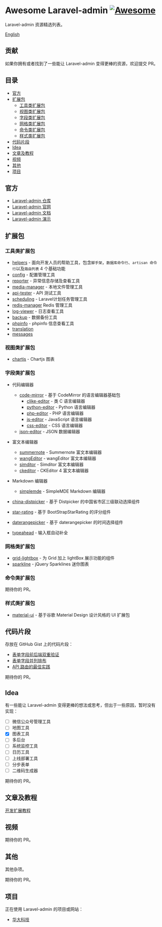 # Awesome Laravel-admin [![Awesome](https://cdn.rawgit.com/sindresorhus/awesome/d7305f38d29fed78fa85652e3a63e154dd8e8829/media/badge.svg)](https://github.com/sindresorhus/awesome)

Laravel-admin 资源精选列表。

[English](README.md)

## 贡献

如果你拥有或者找到了一些能让 Laravel-admin 变得更棒的资源，欢迎提交 PR。

## 目录
* [官方](#官方)
* [扩展包](#扩展包)
    * [工具类扩展包](#工具类扩展包)
    * [视图类扩展包](#视图类扩展包)
    * [字段类扩展包](#字段类扩展包)
    * [网格类扩展包](#网格类扩展包)
    * [命令类扩展包](#命令类扩展包)
    * [样式类扩展包](#样式类扩展包)
* [代码片段](#代码片段)
* [Idea](#idea)
* [文章及教程](#文章及教程)
* [视频](#视频)
* [其他](#其他)
* [项目](#项目)

## 官方
* [Laravel-admin 仓库](https://github.com/z-song/laravel-admin)
* [Laravel-admin 官网](http://laravel-admin.org)
* [Laravel-admin 文档](http://laravel-admin.org/docs)
* [Laravel-admin 演示](http://demo.laravel-admin.org)

## 扩展包

### 工具类扩展包

* [helpers](https://github.com/laravel-admin-extensions/helpers) - 面向开发人员的帮助工具，包含`脚手架`，`数据库命令行`、`artisan 命令行`以及`路由列表` 4 个基础功能
* [config](https://github.com/laravel-admin-extensions/config) - 配置管理工具
* [reporter](https://github.com/laravel-admin-extensions/reporter) - 异常信息存储及查看工具
* [media-manager](https://github.com/laravel-admin-extensions/media-manager) - 本地文件管理工具
* [api-tester](https://github.com/laravel-admin-extensions/api-tester) - API 测试工具
* [scheduling](https://github.com/laravel-admin-extensions/scheduling) - Laravel计划任务管理工具
* [redis-manager](https://github.com/laravel-admin-extensions/redis-manager) Redis 管理工具
* [log-viewer](https://github.com/laravel-admin-extensions/log-viewer) - 日志查看工具
* [backup](https://github.com/laravel-admin-extensions/backup) - 数据备份工具
* [phpinfo](https://github.com/laravel-admin-extensions/phpinfo) - phpinfo 信息查看工具
* [translation](https://github.com/laravel-admin-extensions/translation)
* [messages](https://github.com/laravel-admin-extensions/messages)

### 视图类扩展包

* [chartjs](https://github.com/laravel-admin-extensions/chartjs) - Chartjs 图表

### 字段类扩展包

* 代码编辑器
   * [code-mirror](https://github.com/laravel-admin-extensions/code-mirror) - 基于 CodeMirror 的语言编辑器基础包
       * [clike-editor](https://github.com/laravel-admin-extensions/clike-editor) - 类 C 语言编辑器
       * [python-editor](https://github.com/laravel-admin-extensions/python-editor) - Python 语言编辑器
       * [php-editor](https://github.com/laravel-admin-extensions/php-editor) - PHP 语言编辑器
       * [js-editor](https://github.com/laravel-admin-extensions/js-editor) - JavaScript 语言编辑器
       * [css-editor](https://github.com/laravel-admin-extensions/css-editor) - CSS 语言编辑器
   * [json-editor](https://github.com/laravel-admin-extensions/json-editor) - JSON 数据编辑器
   
* 富文本编辑器
   * [summernote](https://github.com/laravel-admin-extensions/summernote) - Summernote 富文本编辑器
   * [wangEditor](https://github.com/laravel-admin-extensions/wangEditor) - wangEditor 富文本编辑器
   * [simditor](https://github.com/laravel-admin-extensions/simditor) - Simditor 富文本编辑器
   * [ckeditor](https://github.com/laravel-admin-extensions/ckeditor) - CKEditor 4 富文本编辑器
   
* Markdown 编辑器
   * [simplemde](https://github.com/laravel-admin-extensions/simplemde) - SimpleMDE Markdown 编辑器
   
* [china-distpicker](https://github.com/laravel-admin-extensions/china-distpicker) - 基于 Distpicker 的中国省市区三级联动选择组件
* [star-rating](https://github.com/laravel-admin-extensions/star-rating) - 基于 BootStrapStarRating 的评分组件
* [daterangepicker](https://github.com/laravel-admin-extensions/daterangepicker) - 基于 daterangepicker 的时间选择组件
* [typeahead](https://github.com/laravel-admin-extensions/typeahead) - 输入框自动补全


### 网格类扩展包

* [grid-lightbox](https://github.com/laravel-admin-extensions/grid-lightbox) - 为 Grid 加上 lightBox 展示功能的组件
* [sparkline](https://github.com/laravel-admin-extensions/sparkline) - jQuery Sparklines 迷你图表


### 命令类扩展包

期待你的 PR。

### 样式类扩展包

* [material-ui](https://github.com/jxlwqq/material-ui) - 基于谷歌 Material Design 设计风格的 UI 扩展包

## 代码片段

存放在 GitHub Gist 上的代码片段：

* [表单字段前后端双重验证](https://gist.github.com/jxlwqq/3687b809d83761db23bc437dc901c104)
* [表单字段并列排布](https://gist.github.com/jxlwqq/959d9310d2e78963c02b1f6151942ffb)
* [API 路由的最佳实践](https://gist.github.com/jxlwqq/65897e4120ecbc5d7b0e5aaf6f89b2fc)

期待你的 PR。

## Idea

有一些能让 Laravel-admin 变得更棒的想法或思考，但出于一些原因，暂时没有实现：

- [ ] 微信公众号管理工具
- [ ] 地图工具
- [x] 图表工具
- [ ] 多后台
- [ ] 系统监控工具
- [ ] 日历工具
- [ ] 上线部署工具
- [ ] 分步表单
- [ ] 二维码生成器

期待你的 PR。

## 文章及教程

[开发扩展教程](http://laravel-admin.org/docs/#/zh/extension-development)

## 视频

期待你的 PR。

## 其他

其他杂项。

期待你的 PR。

## 项目

正在使用 Laravel-admin 的项目或网站：

* [华大科技](http://bgitechsolutions.com/)
